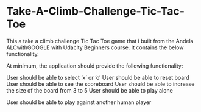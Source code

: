 # Take-A-Climb-Challenge-Tic-Tac-Toe
This a take a climb challenge Tic Tac Toe game that i built from  the Andela ALCwithGOOGLE with Udacity Beginners course.
It contains the below functionality.

At minimum, the application should provide the following functionality:

User should be able to select ‘x’ or ‘o’
User should be able to reset board
User should be able to see the scoreboard
User should be able to increase the size of the board from 3 to 5
User should be able to play alone

User should be able to play against another human player
